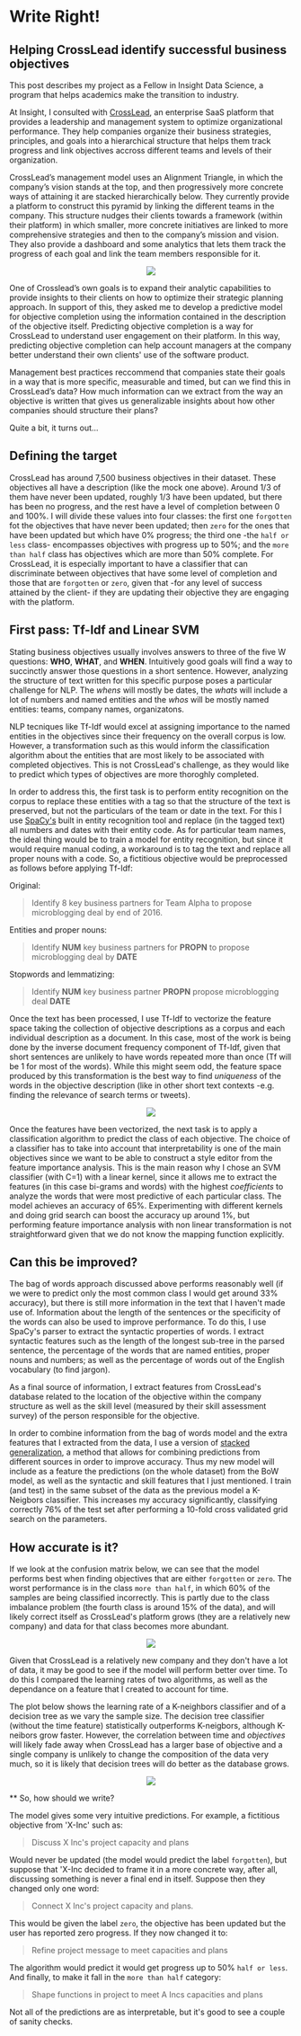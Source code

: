 # Write Right!
## Helping CrossLead identify successful  business objectives

This post describes my project as a Fellow in Insight Data Science, a program that helps academics make the transition to industry.

At Insight, I consulted with [CrossLead](https://www.crosslead.com), an enterprise SaaS platform that provides a leadership and management system to optimize organizational performance. They help companies organize their business strategies, principles, and goals into a hierarchical structure that helps them track progress and link objectives accross different teams and levels of their organization. 

CrossLead’s management model uses an Alignment Triangle, in which the company’s vision stands at the top, and then progressively more concrete ways of attaining it are stacked hierarchically below. They currently provide a platform to construct this pyramid by linking the different teams in the company. This structure nudges their clients towards a framework (within their platform) in which smaller, more concrete initiatives are linked to more comprehensive strategies and then to the company’s mission and vision. They also provide a dashboard and some analytics that lets them track the progress of each goal and link the team members responsible for it.

<p align="center">
  <img src="https://www.dropbox.com/s/k8dyq30tbpfkiih/Screenshot%202017-02-09%2014.58.04.png?raw=1" />
</p>

One of Crosslead’s own goals is to expand their analytic capabilities to provide insights to their clients on how to optimize their strategic planning approach. In support of this, they asked me to develop a predictive model for objective completion using the information contained in the description of the objective itself. Predicting objective completion is a way for CrossLead to understand user engagement on their platform. In this way, predicting objective completion can help account managers at the company better understand their own clients' use of the software product.  

Management best practices reccommend that companies state their goals in a way that is more specific, measurable and timed, but can we find this in CrossLead’s data? How much information can we extract from the way an objective is written that gives us generalizable insights about how other companies should structure their plans?

Quite a bit, it turns out…

## Defining the target

CrossLead has around 7,500 business objectives in their dataset. These objectives all have a description (like the mock one above). Around 1/3 of them have never been updated, roughly 1/3 have been updated, but there has been no progress, and the rest have a level of completion between 0 and 100%. I will divide these values into four classes: the first one `forgotten` fot the objectives that have never been updated; then `zero` for the ones that have been updated but which have 0% progress; the third one -the `half or less` class- encompasses objectives with progress up to 50%; and the `more than half` class has objectives which are more than 50% complete. For CrossLead, it is especially important to have a classifier that can discriminate between objectives that have some level of completion and those that are `forgotten` or `zero`, given that -for any level of success attained by the client- if they are updating their objective they are engaging with the platform. 

## First pass: Tf-Idf and Linear SVM

Stating business objectives usually involves answers to three of the five W questions: **WHO**, **WHAT**, and **WHEN**. Intuitively good goals will find a way to succinctly answer those questions in a short sentence. However, analyzing the structure of text written for this specific purpose poses a particular challenge for NLP. The *whens* will mostly be dates, the *whats* will include a lot of numbers and named entities and the *whos* will be mostly named entities: teams, company names, organizatons.  

NLP tecniques like Tf-Idf would excel at assigning importance to the named entities in the objectives since their frequency on the overall corpus is low. However, a transformation such as this would inform the classification algorithm about the entities that are most likely to be associated with completed objectives. This is not CrossLead's challenge, as they would like to predict which types of objectives are more thoroghly completed. 

In order to address this, the first task is to perform entity recognition on the corpus to replace these entities with a tag so that the structure of the text is preserved, but not the particulars of the team or date in the text. For this I use [SpaCy's](https://spacy.io) built in entity recognition tool and replace (in the tagged text) all numbers and dates with their entity code. As for particular team names, the ideal thing would be to train a model for entity recognition, but since it would require manual coding, a workaround is to tag the text and replace all proper nouns with a code. So, a fictitious objective would be preprocessed as follows before applying Tf-Idf:

Original:

>Identify 8 key business partners for Team Alpha to propose microblogging deal by end of 2016.


Entities and proper nouns:

>Identify **NUM** key business partners for **PROPN** to propose microblogging deal by **DATE**


Stopwords and lemmatizing:

>Identify **NUM** key business partner **PROPN** propose microblogging deal **DATE**

Once the text has been processed, I use Tf-Idf to vectorize the feature space taking the collection of objective descriptions as a corpus and each individual description as a document. In this case, most of the work is being done by the inverse document frequency component of Tf-Idf, given that short sentences are unlikely to have words repeated more than once (Tf will be 1 for most of the words). While this might seem odd, the feature space produced by this transformation is the best way to find *uniqueness* of the words in the objective description (like in other short text contexts -e.g. finding the relevance of search terms or tweets).

<p align="center">
  <img src="https://www.dropbox.com/s/v61u51pnwnk3da4/Screenshot%202017-02-09%2014.54.15.png?raw=1" />
</p>


Once the features have been vectorized, the next task is to apply a classification algorithm to predict the class of each objective. The choice of a classifier has to take into account that interpretability is one of the main objectives since we want to be able to construct a style editor from the feature importance analysis. This is the main reason why I chose an SVM classifier (with C=1) with a linear kernel, since it allows me to extract the features (in this case bi-grams and words) with the highest *coefficients* to analyze the words that were most predictive of each particular class. The model achieves an accuracy of 65%. Experimenting with different kernels and doing grid search can boost the accuracy up around 1%, but performing feature importance analysis with non linear transformation is not straightforward given that we do not know the mapping function explicitly. 

## Can this be improved?

The bag of words approach discussed above performs reasonably well (if we were to predict only the most common class I would get around 33% accuracy), but there is still more information in the text that I haven't made use of. Information about the length of the sentences or the specificity of the words can also be used to improve performance. To do this, I use SpaCy's parser to extract the syntactic properties of words. I extract syntactic features such as the length of the longest sub-tree in the parsed sentence, the percentage of the words that are named entities, proper nouns and numbers; as well as the percentage of words out of the English vocabulary (to find jargon).  

As a final source of information, I extract features from CrossLead's database related to the location of the objective within the company structure as well as the skill level (measured by their skill assessment survey) of the person responsible for the objective. 

In order to combine information from the bag of words model and the extra features that I extracted from the data, I use a version of [stacked generalization](http://machine-learning.martinsewell.com/ensembles/stacking/), a method that allows for combining predictions from different sources in order to improve accuracy. Thus my new model will include as a feature the predictions (on the whole dataset) from the BoW model, as well as the syntactic and skill features that I just mentioned. I train (and test) in the same subset of the data as the previous model a K-Neigbors classifier. This increases my accuracy significantly, classifying correctly 76% of the test set after performing a 10-fold cross validated grid search on the parameters.

## How accurate is it?

If we look at the confusion matrix below, we can see that the model performs best when finding objectives that are either `forgotten` or `zero`. The worst performance is in the class `more than half`, in which 60% of the samples are being classified incorrectly. This is partly due to the class imbalance problem (the fourth class is around 15% of the data), and will likely correct itself as CrossLead's platform grows (they are a relatively new company) and data for that class becomes more abundant.

<p align="center">
  <img src="https://www.dropbox.com/s/1knse409mqqtqoo/Screenshot%202017-02-09%2017.30.28.png?raw=1" />
</p>

Given that CrossLead is a relatively new company and they don't have a lot of data, it may be good to see if the model will perform better over time. To do this I compared the learning rates of two algorithms, as well as the dependance on a feature that I created to account for time. 

The plot below shows the learning rate of a K-neighbors classifier and of a decision tree as we vary the sample size. The decision tree classifier (without the time feature) statistically outperforms K-neigbors, although K-neibors grow faster. However, the correlation between time and *objectives* will likely fade away when CrossLead has a larger base of objective and a single company is unlikely to change the composition of the data very much, so it is likely that decision trees will do better as the database grows.  

<p align='center'>
  <img src="https://www.dropbox.com/s/uenkpxu1jym3h7p/Screenshot%202017-02-13%2000.34.18.png?raw=1" />
</p>

** So, how should we write?

The model gives some very intuitive predictions. For example, a fictitious objective from 'X-Inc' such as:

> Discuss X Inc's project capacity and plans

Would never be updated (the model would predict the label `forgotten`), but suppose that 'X-Inc decided to frame it in a more concrete way, after all, discussing something is never a final end in itself. Suppose then they changed only one word:

> Connect X Inc's project capacity and plans. 

This would be given the label `zero`, the objective has been updated but the user has reported zero progress. If they now changed it to:

> Refine project message to meet capacities and plans

The algorithm would predict it would get progress up to 50% `half or less`. And finally, to make it fall in the `more than half` category:

> Shape functions in project to meet A Incs capacities and plans

Not all of the predictions are as interpretable, but it's good to see a couple of sanity checks.  
